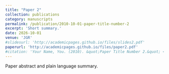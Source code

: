 ```yaml
---
title: "Paper 2"
collection: publications
category: manuscripts
permalink: /publication/2010-10-01-paper-title-number-2
excerpt: 'Short summary.'
date: 2026-10-01
venue: 'JGR'
#slidesurl: 'http://academicpages.github.io/files/slides2.pdf'
paperurl: 'http://academicpages.github.io/files/paper2.pdf'
#citation: 'Your Name, You. (2010). &quot;Paper Title Number 2.&quot; <i>Journal 1</i>. 1(2).'
---
```


Paper abstract and plain language summary. 
